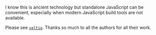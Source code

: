 I know this is ancient technology but standalone JavaScript can be convenient, especially when modern JavaScript build tools are not available.

Please see [`valtio`](https://github.com/pmndrs/valtio).   Thanks so much to all the authors for all their work.